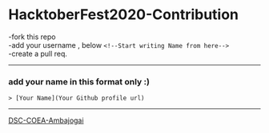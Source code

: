 <h1>HacktoberFest2020-Contribution</h1>

-fork this repo <br>
-add your username , below ```<!--Start writing Name from here--> ```  <br>
-create a pull req. <br>

---
### add your name in this format only :)
```
> [Your Name](Your Github profile url)
```
---

<!--Start writing Name from here-->

[DSC-COEA-Ambajogai](https://github.com/DSC-COEA-Ambajogai)

